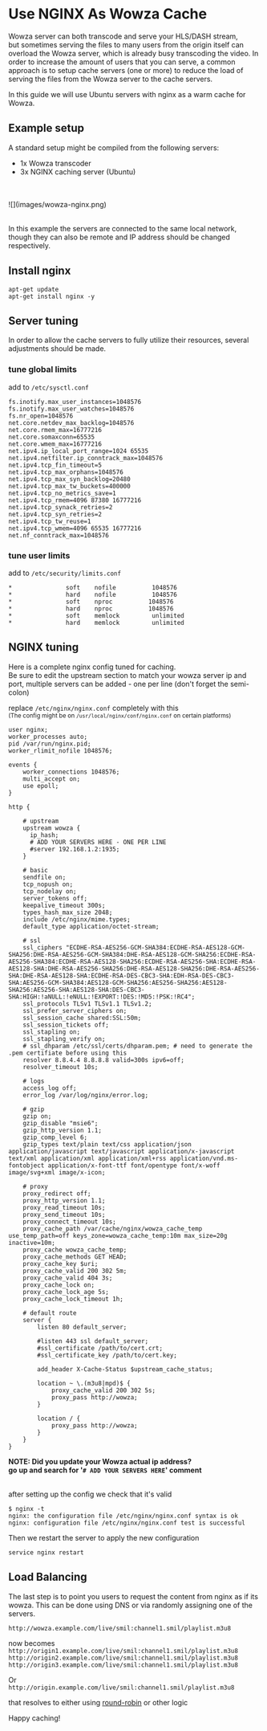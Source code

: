 # Use NGINX As Wowza Cache

Wowza server can both transcode and serve your HLS/DASH stream,  
but sometimes serving the files to many users from the origin itself can overload the Wowza server,
which is already busy transcoding the video.
In order to increase the amount of users that you can serve, a common approach is to setup cache servers (one or more)
to reduce the load of serving the files from the Wowza server to the cache servers.

In this guide we will use Ubuntu servers with nginx as a warm cache for Wowza.


## Example setup

A standard setup might be compiled from the following servers:

- 1x Wowza transcoder
- 3x NGINX caching server (Ubuntu)
<br>
<br>
![](images/wowza-nginx.png)
<br>
<br>

In this example the servers are connected to the same local network,
though they can also be remote and IP address should be changed respectively.

## Install nginx

```
apt-get update
apt-get install nginx -y
```

## Server tuning

In order to allow the cache servers to fully utilize their resources,
several adjustments should be made. 

### tune global limits

add to `/etc/sysctl.conf`
```
fs.inotify.max_user_instances=1048576
fs.inotify.max_user_watches=1048576
fs.nr_open=1048576
net.core.netdev_max_backlog=1048576
net.core.rmem_max=16777216
net.core.somaxconn=65535
net.core.wmem_max=16777216
net.ipv4.ip_local_port_range=1024 65535
net.ipv4.netfilter.ip_conntrack_max=1048576
net.ipv4.tcp_fin_timeout=5
net.ipv4.tcp_max_orphans=1048576
net.ipv4.tcp_max_syn_backlog=20480
net.ipv4.tcp_max_tw_buckets=400000
net.ipv4.tcp_no_metrics_save=1
net.ipv4.tcp_rmem=4096 87380 16777216
net.ipv4.tcp_synack_retries=2
net.ipv4.tcp_syn_retries=2
net.ipv4.tcp_tw_reuse=1
net.ipv4.tcp_wmem=4096 65535 16777216
net.nf_conntrack_max=1048576
```

### tune user limits

add to `/etc/security/limits.conf`
```
*               soft    nofile          1048576
*               hard    nofile          1048576
*               soft    nproc          1048576
*               hard    nproc          1048576
*               soft    memlock         unlimited
*               hard    memlock         unlimited
```

## NGINX tuning

Here is a complete nginx config tuned for caching.  
Be sure to edit the upstream section to match your wowza server ip and port,
multiple servers can be added - one per line (don't forget the semi-colon)

replace `/etc/nginx/nginx.conf` completely with this  
<small>(The config might be on `/usr/local/nginx/conf/nginx.conf` on certain platforms)</small>
```
user nginx;
worker_processes auto;
pid /var/run/nginx.pid;
worker_rlimit_nofile 1048576;

events {
    worker_connections 1048576;
    multi_accept on;
    use epoll;
}

http {

    # upstream
    upstream wowza {
      ip_hash;
      # ADD YOUR SERVERS HERE - ONE PER LINE
      #server 192.168.1.2:1935;
    }

    # basic
    sendfile on;
    tcp_nopush on;
    tcp_nodelay on;
    server_tokens off;
    keepalive_timeout 300s;
    types_hash_max_size 2048;
    include /etc/nginx/mime.types;
    default_type application/octet-stream;

    # ssl
    ssl_ciphers "ECDHE-RSA-AES256-GCM-SHA384:ECDHE-RSA-AES128-GCM-SHA256:DHE-RSA-AES256-GCM-SHA384:DHE-RSA-AES128-GCM-SHA256:ECDHE-RSA-AES256-SHA384:ECDHE-RSA-AES128-SHA256:ECDHE-RSA-AES256-SHA:ECDHE-RSA-AES128-SHA:DHE-RSA-AES256-SHA256:DHE-RSA-AES128-SHA256:DHE-RSA-AES256-SHA:DHE-RSA-AES128-SHA:ECDHE-RSA-DES-CBC3-SHA:EDH-RSA-DES-CBC3-SHA:AES256-GCM-SHA384:AES128-GCM-SHA256:AES256-SHA256:AES128-SHA256:AES256-SHA:AES128-SHA:DES-CBC3-SHA:HIGH:!aNULL:!eNULL:!EXPORT:!DES:!MD5:!PSK:!RC4";
    ssl_protocols TLSv1 TLSv1.1 TLSv1.2;
    ssl_prefer_server_ciphers on;
    ssl_session_cache shared:SSL:50m;
    ssl_session_tickets off;
    ssl_stapling on;
    ssl_stapling_verify on;
    # ssl_dhparam /etc/ssl/certs/dhparam.pem; # need to generate the .pem certifiate before using this
    resolver 8.8.4.4 8.8.8.8 valid=300s ipv6=off;
    resolver_timeout 10s;

    # logs
    access_log off;
    error_log /var/log/nginx/error.log;

    # gzip
    gzip on;
    gzip_disable "msie6";
    gzip_http_version 1.1;
    gzip_comp_level 6;
    gzip_types text/plain text/css application/json application/javascript text/javascript application/x-javascript text/xml application/xml application/xml+rss application/vnd.ms-fontobject application/x-font-ttf font/opentype font/x-woff image/svg+xml image/x-icon;

    # proxy
    proxy_redirect off;
    proxy_http_version 1.1;
    proxy_read_timeout 10s;
    proxy_send_timeout 10s;
    proxy_connect_timeout 10s;
    proxy_cache_path /var/cache/nginx/wowza_cache_temp use_temp_path=off keys_zone=wowza_cache_temp:10m max_size=20g inactive=10m;
    proxy_cache wowza_cache_temp;
    proxy_cache_methods GET HEAD;
    proxy_cache_key $uri;
    proxy_cache_valid 200 302 5m;
    proxy_cache_valid 404 3s;
    proxy_cache_lock on;
    proxy_cache_lock_age 5s;
    proxy_cache_lock_timeout 1h;

    # default route
    server {
        listen 80 default_server;

        #listen 443 ssl default_server;
        #ssl_certificate /path/to/cert.crt;
        #ssl_certificate_key /path/to/cert.key;

        add_header X-Cache-Status $upstream_cache_status;

        location ~ \.(m3u8|mpd)$ {
            proxy_cache_valid 200 302 5s;
            proxy_pass http://wowza;
        }

        location / {
            proxy_pass http://wowza;
        }
    }
}
```

**NOTE: Did you update your Wowza actual ip address?  
go up and search for '`# ADD YOUR SERVERS HERE`' comment**
<br>
<br>

after setting up the config we check that it's valid
```
$ nginx -t
nginx: the configuration file /etc/nginx/nginx.conf syntax is ok
nginx: configuration file /etc/nginx/nginx.conf test is successful
```


Then we restart the server to apply the new configuration 
```
service nginx restart
```

## Load Balancing

The last step is to point you users to request the content from nginx as if its wowza.
This can be done using DNS or via randomly assigning one of the servers.

`http://wowza.example.com/live/smil:channel1.smil/playlist.m3u8`

now becomes  
`http://origin1.example.com/live/smil:channel1.smil/playlist.m3u8`
`http://origin2.example.com/live/smil:channel1.smil/playlist.m3u8`
`http://origin3.example.com/live/smil:channel1.smil/playlist.m3u8`

Or  
`http://origin.example.com/live/smil:channel1.smil/playlist.m3u8`

that resolves to either using [round-robin](https://en.wikipedia.org/wiki/Round-robin_DNS) or other logic

Happy caching!
